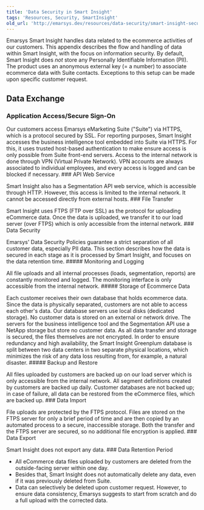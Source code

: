 ```yaml
---
title: 'Data Security in Smart Insight'
tags: 'Resources, Security, SmartInsight'
old_url: 'http://emarsys.dev/resources/data-security/smart-insight-security/'
---
```


Emarsys Smart Insight handles data related to the ecommerce activities of our customers. This appendix describes the flow and handling of data within Smart Insight, with the focus on information security. By default, Smart Insight does *not* store any Personally Identifiable Information (PII). The product uses an anonymous external key (= a number) to associate ecommerce data with Suite contacts. Exceptions to this setup can be made upon specific customer request.

Data Exchange
-------------

### Application Access/Secure Sign-On

 Our customers access Emarsys eMarketing Suite ("Suite") via HTTPS, which is a protocol secured by SSL. For reporting purposes, Smart Insight accesses the business intelligence tool embedded into Suite via HTTPS. For this, it uses trusted host-based authentication to make ensure access is only possible from Suite front-end servers. Access to the internal network is done through VPN (Virtual Private Network). VPN accounts are always associated to individual employees, and every access is logged and can be blocked if necessary. ### API Web Service

 Smart Insight also has a Segmentation API web service, which is accessible through HTTP. However, this access is limited to the internal network. It cannot be accessed directly from external hosts. ### File Transfer

 Smart Insight uses FTPS (FTP over SSL) as the protocol for uploading eCommerce data. Once the data is uploaded, we transfer it to our load server (over FTPS) which is only accessible from the internal network. ### Data Security

 Emarsys' Data Security Policies guarantee a strict separation of all customer data, especially PII data. This section describes how the data is secured in each stage as it is processed by Smart Insight, and focuses on the data retention time. ##### Monitoring and Logging

 All file uploads and all internal processes (loads, segmentation, reports) are constantly monitored and logged. The monitoring interface is only accessible from the internal network. ##### Storage of Ecommerce Data

 Each customer receives their own database that holds ecommerce data. Since the data is physically separated, customers are not able to access each other's data. Our database servers use local disks (dedicated storage). No customer data is stored on an external or network drive. The servers for the business intelligence tool and the Segmentation API use a NetApp storage but store no customer data. As all data transfer and storage is secured, the files themselves are not encrypted. In order to ensure redundancy and high availability, the Smart Insight Greenplum database is split between two data centers in two separate physical locations, which minimizes the risk of any data loss resulting from, for example, a natural disaster. ##### Backup and Restore

 All files uploaded by customers are backed up on our load server which is only accessible from the internal network. All segment definitions created by customers are backed up daily. Customer databases are not backed up; in case of failure, all data can be restored from the eCommerce files, which are backed up. ### Data Import

 File uploads are protected by the FTPS protocol. Files are stored on the FTPS server for only a brief period of time and are then copied by an automated process to a secure, inaccessible storage. Both the transfer and the FTPS server are secured, so no additional file encryption is applied. ### Data Export

 Smart Insight does not export any data. ### Data Retention Period

- All eCommerce data files uploaded by customers are deleted from the outside-facing server within one day.
- Besides that, Smart Insight does not automatically delete any data, even if it was previously deleted from Suite.
- Data can selectively be deleted upon customer request. However, to ensure data consistency, Emarsys suggests to start from scratch and do a full upload with the corrected data.